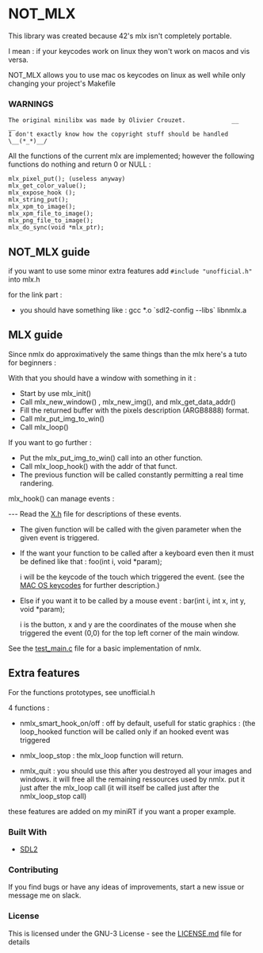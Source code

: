 # NOT_MLX

This library was created because 42's mlx isn't completely portable.

I mean : if your keycodes work on linux they won't work on macos and vis versa.

NOT_MLX allows you to use mac os keycodes on linux as well while only changing your project's Makefile

### WARNINGS
```
The original minilibx was made by Olivier Crouzet.             __           __
I don't exactly know how the copyright stuff should be handled   \__(*_*)__/
```
All the functions of the current mlx are implemented;
however the following functions do nothing and return 0 or NULL :
```
mlx_pixel_put(); (useless anyway)
mlx_get_color_value();
mlx_expose_hook ();
mlx_string_put();
mlx_xpm_to_image();
mlx_xpm_file_to_image();
mlx_png_file_to_image();
mlx_do_sync(void *mlx_ptr);
```

## NOT_MLX guide

if you want to use some minor extra features add
`#include "unofficial.h"` into mlx.h

for the link part :
* you should have something like : gcc *.o \`sdl2-config --libs\` libnmlx.a

## MLX guide

Since nmlx do approximatively the same things than the mlx here's a tuto for beginners :

With that you should have a window with something in it :

* Start by use mlx_init()
* Call mlx_new_window() , mlx_new_img(), and mlx_get_data_addr()
* Fill the returned buffer with the pixels description (ARGB8888) format.
* Call mlx_put_img_to_win()
* Call mlx_loop()

If you want to go further :

* Put the mlx_put_img_to_win() call into an other function.
* Call mlx_loop_hook() with the addr of that funct.
* The previous function will be called constantly permitting a real time randering.


mlx_hook() can manage events :

--- Read the [X.h](incs/X.h) file for descriptions of these events.

* The given function will be called with the given parameter when the given event is triggered.

* If the want your function to be called after a keyboard even then it must be defined like that : foo(int i, void *param);

     i will be the keycode of the touch which triggered the event. (see the [MAC OS keycodes]( https://eastmanreference.com/complete-list-of-applescript-key-codes) for further description.)


* Else if you want it to be called by a mouse event : bar(int i, int x, int y, void *param);

     i is the button, x and y are the coordinates of the mouse when she triggered the event (0,0) for the top left corner of the main window.

See the [test_main.c](test_srcs/main.c) file for a basic implementation of nmlx.

## Extra features

For the functions prototypes, see unofficial.h

4 functions :

* nmlx_smart_hook_on/off : off by default, usefull for static graphics : (the loop_hooked function will be called only if an hooked event was triggered

* nmlx_loop_stop : the mlx_loop function will return.

* nmlx_quit : you should use this after you destroyed all your images and windows.
              it will free all the remaining ressources used by nmlx.
              put it just after the mlx_loop call (it will itself be called just after the nmlx_loop_stop call)

these features are added on my miniRT if you want a proper example.

### Built With

* [SDL2](https://www.libsdl.org/download-2.0.php)

### Contributing

If you find bugs or have any ideas of improvements, start a new issue or message me on slack.

### License

This is licensed under the GNU-3 License - see the [LICENSE.md](LICENSE.md) file for details
